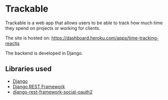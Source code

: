 # Trackable
Trackable is a web app that allows users to be able to track how much time they spend on projects or working for clients.

The site is hosted on: https://dashboard.heroku.com/apps/time-tracking-reactjs

The backend is developed in Django.

## Libraries used
* [Django](https://www.djangoproject.com/)
* [Django REST Framework](https://www.django-rest-framework.org/)
* [django-rest-framework-social-oauth2](https://github.com/RealmTeam/django-rest-framework-social-oauth2)

